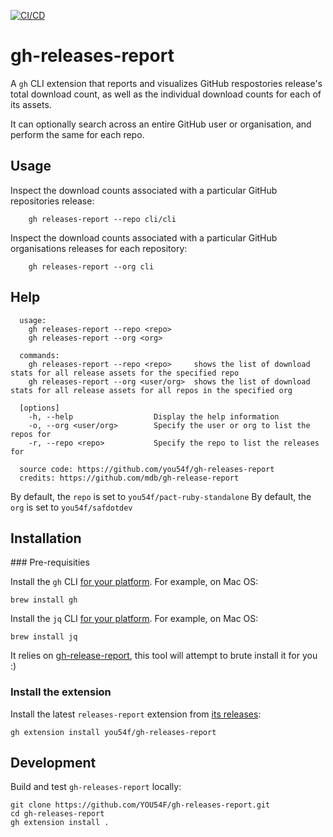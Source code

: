[![CI/CD](https://github.com/you54f/gh-releases-report/actions/workflows/test.yml/badge.svg)](https://github.com/you54f/gh-releasse-report/actions/workflows/test.yml)

# gh-releases-report

A `gh` CLI extension that reports and visualizes GitHub respostories release's total
download count, as well as the individual download counts for each of its assets.

It can optionally search across an entire GitHub user or organisation, and perform the same
for each repo.

## Usage

Inspect the download counts associated with a particular GitHub repositories release:

```
    gh releases-report --repo cli/cli
```

Inspect the download counts associated with a particular GitHub organisations releases for each repository:

```
    gh releases-report --org cli
```

## Help

```
  usage:
    gh releases-report --repo <repo>
    gh releases-report --org <org>

  commands:
    gh releases-report --repo <repo>     shows the list of download stats for all release assets for the specified repo
    gh releases-report --org <user/org>  shows the list of download stats for all release assets for all repos in the specified org

  [options]
    -h, --help                  Display the help information
    -o, --org <user/org>        Specify the user or org to list the repos for
    -r, --repo <repo>           Specify the repo to list the releases for

  source code: https://github.com/you54f/gh-releases-report
  credits: https://github.com/mdb/gh-release-report

```

By default, the `repo` is set to `you54f/pact-ruby-standalone`
By default, the `org` is set to `you54f/safdotdev`

## Installation

### Pre-requisities

Install the `gh` CLI [for your platform](https://github.com/cli/cli#installation). For example, on Mac OS:

```
brew install gh
```

Install the `jq` CLI [for your platform](https://stedolan.github.io/jq/download/). For example, on Mac OS:

```
brew install jq
```

It relies on [gh-release-report](https://github.com/mdb/gh-release-report), this tool will attempt to brute install it for you :)

### Install the extension

Install the latest `releases-report` extension from [its releases](https://github.com/mdb/gh-releases-report/releases):

```
gh extension install you54f/gh-releases-report
```

## Development

Build and test `gh-releases-report` locally:

```
git clone https://github.com/YOU54F/gh-releases-report.git
cd gh-releases-report
gh extension install .
```
